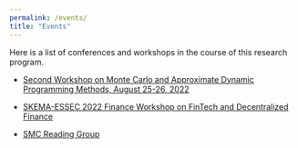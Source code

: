 ```yaml
---
permalink: /events/
title: "Events"
---
```

Here is a list of conferences and workshops in the course of this research program. 

-  [Second Workshop on Monte Carlo and Approximate Dynamic Programming Methods, August 25-26, 2022](https://sites.google.com/essec.edu/workshop-on-monte-carlo2022/welcome)

-  [SKEMA-ESSEC 2022 Finance Workshop on FinTech and Decentralized Finance](https://www.skema.edu/research/research-expertise/fintech/skema-essec-2022-finance-workshop)

- [SMC Reading Group](https://hackmd.io/@econmontecarlo/readdingroup)



